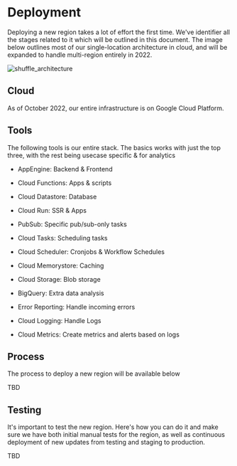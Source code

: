 # Deployment
Deploying a new region takes a lot of effort the first time. We've identifier all the stages related to it which will be outlined in this document. 
The image below outlines most of our single-location architecture in cloud, and will be expanded to handle multi-region entirely in 2022. 

![shuffle_architecture](https://user-images.githubusercontent.com/5719530/194397142-917366f3-8cb5-4524-b074-b581d0525f34.png)

## Cloud
As of October 2022, our entire infrastructure is on Google Cloud Platform.

## Tools
The following tools is our entire stack. The basics works with just the top three, with the rest being usecase specific & for analytics

- AppEngine: Backend & Frontend
- Cloud Functions: Apps & scripts
- Cloud Datastore: Database

- Cloud Run: SSR & Apps
- PubSub: Specific pub/sub-only tasks
- Cloud Tasks: Scheduling tasks
- Cloud Scheduler: Cronjobs & Workflow Schedules
- Cloud Memorystore: Caching
- Cloud Storage: Blob storage
- BigQuery: Extra data analysis
- Error Reporting: Handle incoming errors
- Cloud Logging: Handle Logs
- Cloud Metrics: Create metrics and alerts based on logs

## Process
The process to deploy a new region will be available below

TBD

## Testing
It's important to test the new region. Here's how you can do it and make sure we have both initial manual tests for the region,
as well as continuous deployment of new updates from testing and staging to production.

TBD
